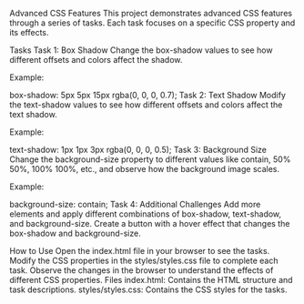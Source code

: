 Advanced CSS Features
This project demonstrates advanced CSS features through a series of tasks. Each task focuses on a specific CSS property and its effects.

Tasks
Task 1: Box Shadow
Change the box-shadow values to see how different offsets and colors affect the shadow.

Example:

box-shadow: 5px 5px 15px rgba(0, 0, 0, 0.7);
Task 2: Text Shadow
Modify the text-shadow values to see how different offsets and colors affect the text shadow.

Example:

text-shadow: 1px 1px 3px rgba(0, 0, 0, 0.5);
Task 3: Background Size
Change the background-size property to different values like contain, 50% 50%, 100% 100%, etc., and observe how the background image scales.

Example:

background-size: contain;
Task 4: Additional Challenges
Add more elements and apply different combinations of box-shadow, text-shadow, and background-size. Create a button with a hover effect that changes the box-shadow and background-size.

How to Use
Open the index.html file in your browser to see the tasks.
Modify the CSS properties in the styles/styles.css file to complete each task.
Observe the changes in the browser to understand the effects of different CSS properties.
Files
index.html: Contains the HTML structure and task descriptions.
styles/styles.css: Contains the CSS styles for the tasks.